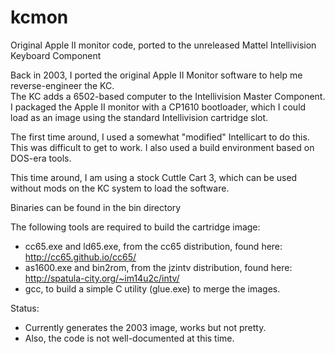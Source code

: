 # kcmon

Original Apple II monitor code, ported to the unreleased Mattel Intellivision Keyboard Component

Back in 2003, I ported the original Apple II Monitor software to help me reverse-engineer the KC.  
The KC adds a 6502-based computer to the Intellivision Master Component.  I packaged the Apple II monitor
with a CP1610 bootloader, which I could load as an image using the standard Intellivision cartridge slot.

The first time around, I used a somewhat "modified" Intellicart to do this.  This was difficult to get to work.
I also used a build environment based on DOS-era tools.

This time around, I am using a stock Cuttle Cart 3, which can be used without mods on the KC system to load the software.

Binaries can be found in the bin directory

The following tools are required to build the cartridge image:
- cc65.exe and ld65.exe, from the cc65 distribution, found here:  http://cc65.github.io/cc65/
- as1600.exe and bin2rom, from the jzintv distribution, found here: http://spatula-city.org/~im14u2c/intv/
- gcc, to build a simple C utility (glue.exe) to merge the images.

Status:
- Currently generates the 2003 image, works but not pretty.  
- Also, the code is not well-documented at this time.
